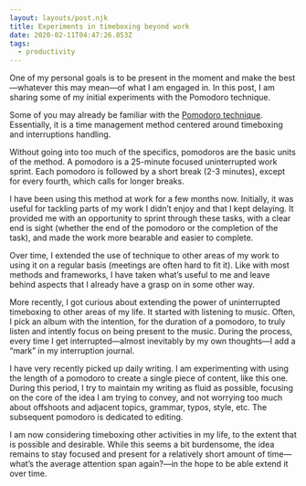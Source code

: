 ```yaml
---
layout: layouts/post.njk
title: Experiments in timeboxing beyond work
date: 2020-02-11T04:47:26.853Z
tags:
  - productivity
---
```

One of my personal goals is to be present in the moment and make the best—whatever this may mean—of what I am engaged in. In this post, I am sharing some of my initial experiments with the Pomodoro technique.

Some of you may already be familiar with the [Pomodoro technique](https://www.goodreads.com/book/show/18482790-the-pomodoro-technique). Essentially, it is a time management method centered around timeboxing and interruptions handling.

Without going into too much of the specifics, pomodoros are the basic units of the method. A pomodoro is a 25-minute focused uninterrupted work sprint. Each pomodoro is followed by a short break (2-3 minutes), except for every fourth, which calls for longer breaks.

I have been using this method at work for a few months now. Initially, it was useful for tackling parts of my work I didn’t enjoy and that I kept delaying. It provided me with an opportunity to sprint through these tasks, with a clear end is sight (whether the end of the pomodoro or the completion of the task), and made the work more bearable and easier to complete.

Over time, I extended the use of technique to other areas of my work to using it on a regular basis (meetings are often hard to fit it). Like with most methods and frameworks, I have taken what’s useful to me and leave behind aspects that I already have a grasp on in some other way.

More recently, I got curious about extending the power of uninterrupted timeboxing to other areas of my life. It started with listening to music. Often, I pick an album with the intention, for the duration of a pomodoro, to truly listen and intently focus on being present to the music. During the process, every time I get interrupted—almost inevitably by my own thoughts—I add a “mark” in my interruption journal. 

I have very recently picked up daily writing. I am experimenting with using the length of a pomodoro to create a single piece of content, like this one. During this period, I try to maintain my writing as fluid as possible, focusing on the core of the idea I am trying to convey, and not worrying too much about offshoots and adjacent topics, grammar, typos, style, etc. The subsequent pomodoro is dedicated to editing.

I am now considering timeboxing other activities in my life, to the extent that is possible and desirable. While this seems a bit burdensome, the idea remains to stay focused and present for a relatively short amount of time—what’s the average attention span again?—in the hope to be able extend it over time.
